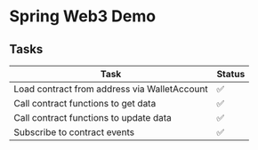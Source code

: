 # Spring Web3 Demo

## Tasks

| Task                                         | Status |
|----------------------------------------------|--------|
| Load contract from address via WalletAccount | ✅      |
| Call contract functions to get data          | ✅      |
| Call contract functions to update data       | ✅      |
| Subscribe to contract events                 | ✅      |

